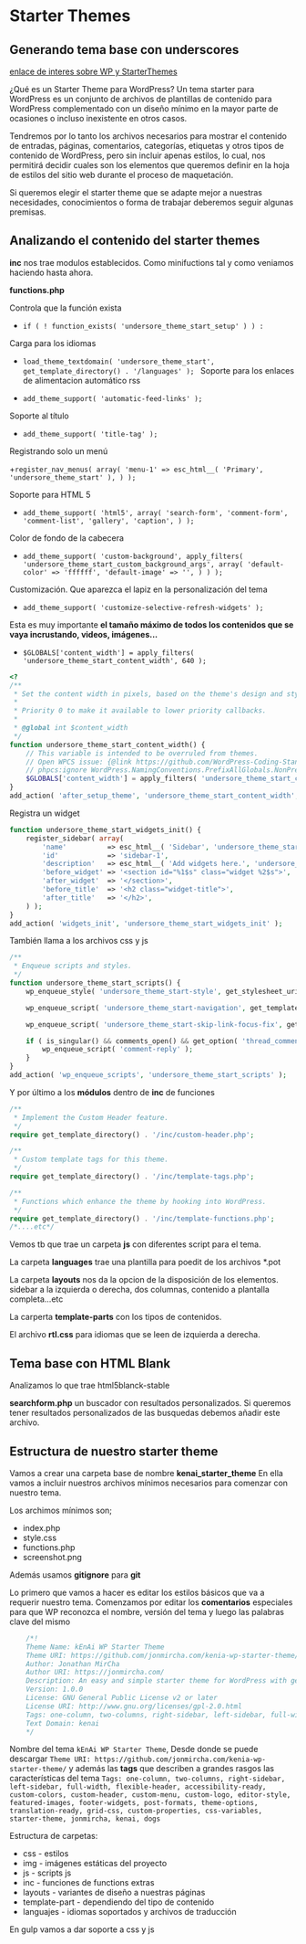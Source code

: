 # Starter Themes
## Generando tema base con underscores

[enlace de interes sobre WP y StarterThemes](https://betabeers.com/blog/starter-themes-wordpress-355/)

¿Qué es un Starter Theme para WordPress?
Un tema starter para WordPress es un conjunto de archivos de plantillas de contenido para WordPress complementado con un diseño mínimo en la mayor parte de ocasiones o incluso inexistente en otros casos.

Tendremos por lo tanto los archivos necesarios para mostrar el contenido de entradas, páginas, comentarios, categorías, etiquetas y otros tipos de contenido de WordPress, pero sin incluir apenas estilos, lo cual, nos permitirá decidir cuales son los elementos que queremos definir en la hoja de estilos del sitio web durante el proceso de maquetación.

Si queremos elegir el starter theme que se adapte mejor a nuestras necesidades, conocimientos o forma de trabajar deberemos seguir algunas premisas.

## Analizando el contenido del starter themes

__inc__ nos trae modulos establecidos. Como minifuctions tal y como veniamos haciendo hasta ahora.

__functions.php__

Controla que la función exista

+ `if ( ! function_exists( 'undersore_theme_start_setup' ) ) :`

Carga para los idiomas
+ `load_theme_textdomain( 'undersore_theme_start', get_template_directory() . '/languages' );
`
Soporte para los enlaces de alimentacion automático rss

+ `add_theme_support( 'automatic-feed-links' );`

Soporte al título

+ `add_theme_support( 'title-tag' );`

Registrando solo un menú

+`register_nav_menus( array(
    'menu-1' => esc_html__( 'Primary', 'undersore_theme_start' ),
   ) );`

Soporte para HTML 5

+ `add_theme_support( 'html5', array(
   			'search-form',
   			'comment-form',
   			'comment-list',
   			'gallery',
   			'caption',
   		) );`

Color de fondo de la cabecera

+ `add_theme_support( 'custom-background', apply_filters( 'undersore_theme_start_custom_background_args', array(
   			'default-color' => 'ffffff',
   			'default-image' => '',
   		) ) );`

Customización. Que aparezca el lapiz en la personalización del tema

+ `add_theme_support( 'customize-selective-refresh-widgets' );`

Esta es muy importante __el tamaño máximo de todos los contenidos que se vaya incrustando, videos, imágenes...__

+ `$GLOBALS['content_width'] = apply_filters( 'undersore_theme_start_content_width', 640 );`

````php
<?
/**
 * Set the content width in pixels, based on the theme's design and stylesheet.
 *
 * Priority 0 to make it available to lower priority callbacks.
 *
 * @global int $content_width
 */
function undersore_theme_start_content_width() {
	// This variable is intended to be overruled from themes.
	// Open WPCS issue: {@link https://github.com/WordPress-Coding-Standards/WordPress-Coding-Standards/issues/1043}.
	// phpcs:ignore WordPress.NamingConventions.PrefixAllGlobals.NonPrefixedVariableFound
	$GLOBALS['content_width'] = apply_filters( 'undersore_theme_start_content_width', 640 );
}
add_action( 'after_setup_theme', 'undersore_theme_start_content_width', 0 );
````

Registra un widget

````php
function undersore_theme_start_widgets_init() {
	register_sidebar( array(
		'name'          => esc_html__( 'Sidebar', 'undersore_theme_start' ),
		'id'            => 'sidebar-1',
		'description'   => esc_html__( 'Add widgets here.', 'undersore_theme_start' ),
		'before_widget' => '<section id="%1$s" class="widget %2$s">',
		'after_widget'  => '</section>',
		'before_title'  => '<h2 class="widget-title">',
		'after_title'   => '</h2>',
	) );
}
add_action( 'widgets_init', 'undersore_theme_start_widgets_init' );

````
También llama a los archivos css y js

````php
/**
 * Enqueue scripts and styles.
 */
function undersore_theme_start_scripts() {
	wp_enqueue_style( 'undersore_theme_start-style', get_stylesheet_uri() );

	wp_enqueue_script( 'undersore_theme_start-navigation', get_template_directory_uri() . '/js/navigation.js', array(), '20151215', true );

	wp_enqueue_script( 'undersore_theme_start-skip-link-focus-fix', get_template_directory_uri() . '/js/skip-link-focus-fix.js', array(), '20151215', true );

	if ( is_singular() && comments_open() && get_option( 'thread_comments' ) ) {
		wp_enqueue_script( 'comment-reply' );
	}
}
add_action( 'wp_enqueue_scripts', 'undersore_theme_start_scripts' );

````

Y por último a los __módulos__ dentro de __inc__ de funciones

```php
/**
 * Implement the Custom Header feature.
 */
require get_template_directory() . '/inc/custom-header.php';

/**
 * Custom template tags for this theme.
 */
require get_template_directory() . '/inc/template-tags.php';

/**
 * Functions which enhance the theme by hooking into WordPress.
 */
require get_template_directory() . '/inc/template-functions.php';
/*....etc*/
```

Vemos tb que trae un carpeta __js__ con diferentes script para el tema.

La carpeta __languages__ trae una plantilla para poedit de los archivos *.pot

La carpeta __layouts__ nos da la opcion de la disposición de los elementos. sidebar a la izquierda o derecha, dos columnas, contenido a plantalla completa...etc

La carperta __template-parts__ con los tipos de contenidos.

El archivo __rtl.css__ para idiomas que se leen de izquierda a derecha.

## Tema base con HTML Blank

Analizamos lo que trae html5blanck-stable

__searchform.php__ un buscador con resultados personalizados. Si queremos tener resultados personalizados de las busquedas debemos añadir este archivo.

## Estructura de nuestro starter theme

Vamos a crear una carpeta base de nombre __kenai_starter_theme__ En ella vamos a incluir nuestros archivos mínimos necesarios para comenzar con nuestro tema.

Los archimos mínimos son; 

+ index.php
+ style.css
+ functions.php
+ screenshot.png

Además usamos __gitignore__ para __git__

Lo primero que vamos a hacer es editar los estilos básicos que va a requerir nuestro tema. 
Comenzamos por editar los __comentarios__ especiales para que WP reconozca el nombre, versión del tema y luego las palabras clave del mismo 

````css
    /*!
    Theme Name: kEnAi WP Starter Theme
    Theme URI: https://github.com/jonmircha.com/kenia-wp-starter-theme/
    Author: Jonathan MirCha
    Author URI: https://jonmircha.com/
    Description: An easy and simple starter theme for WordPress with generals assets like pages, post, categories, tags, authors, searchs, etc. Optimized with Grid CSS and Custom Properties.
    Version: 1.0.0
    License: GNU General Public License v2 or later
    License URI: http://www.gnu.org/licenses/gpl-2.0.html
    Tags: one-column, two-columns, right-sidebar, left-sidebar, full-width, flexible-header, accessibility-ready, custom-colors, custom-header, custom-menu, custom-logo, editor-style, featured-images, footer-widgets, post-formats, theme-options, translation-ready, grid-css, custom-properties, css-variables, starter-theme, jonmircha, kenai, dogs
    Text Domain: kenai
    */
````

Nombre del tema `kEnAi WP Starter Theme`, Desde donde se puede descargar `Theme URI: https://github.com/jonmircha.com/kenia-wp-starter-theme/` y además las __tags__ que describen a grandes rasgos las características del tema `Tags: one-column, two-columns, right-sidebar, left-sidebar, full-width, flexible-header, accessibility-ready, custom-colors, custom-header, custom-menu, custom-logo, editor-style, featured-images, footer-widgets, post-formats, theme-options, translation-ready, grid-css, custom-properties, css-variables, starter-theme, jonmircha, kenai, dogs`

Estructura de carpetas:
+ css - estilos
+ img - imágenes estáticas del proyecto
+ js - scripts js
+ inc - funciones de functions extras
+ layouts - variantes de diseño a nuestras páginas
+ template-part - dependiendo del tipo de contenido
+ languajes - idiomas soportados y archivos de traducción

En gulp vamos a dar soporte a css y js


